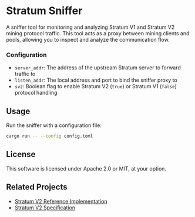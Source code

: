 # Stratum Sniffer

A sniffer tool for monitoring and analyzing Stratum V1 and Stratum V2 mining protocol traffic. This tool acts as a proxy between mining clients and pools, allowing you to inspect and analyze the communication flow.

### Configuration

- `server_addr`: The address of the upstream Stratum server to forward traffic to
- `listen_addr`: The local address and port to bind the sniffer proxy to
- `sv2`: Boolean flag to enable Stratum V2 (`true`) or Stratum V1 (`false`) protocol handling

## Usage

Run the sniffer with a configuration file:

```bash
cargo run -- --config config.toml
```

## License

This software is licensed under Apache 2.0 or MIT, at your option.

## Related Projects

- [Stratum V2 Reference Implementation](https://github.com/stratum-mining/stratum)
- [Stratum V2 Specification](https://stratumprotocol.org/)
